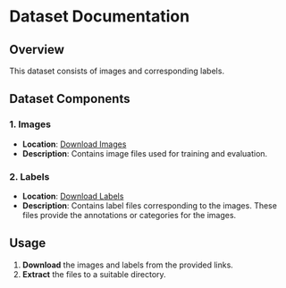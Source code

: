 # Dataset Documentation

## Overview

This dataset consists of images and corresponding labels.

## Dataset Components

### 1. Images

- **Location**: [Download Images](https://drive.google.com/file/d/14PC0n_5rcardBRr6o-2ngIjtbHKkx89v/view?usp=drive_link)
- **Description**: Contains image files used for training and evaluation.

### 2. Labels

- **Location**: [Download Labels](https://drive.google.com/file/d/1R5eKSLlvtRWFT0UBPBOTB0T9zfMJyfYW/view?usp=drive_link)
- **Description**: Contains label files corresponding to the images. These files provide the annotations or categories for the images.

## Usage

1. **Download** the images and labels from the provided links.
2. **Extract** the files to a suitable directory.


